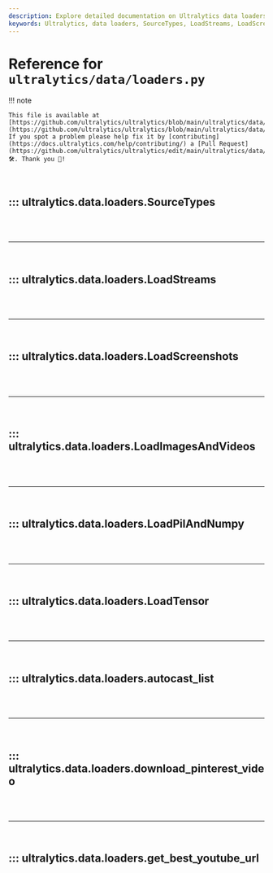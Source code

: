 ```yaml
---
description: Explore detailed documentation on Ultralytics data loaders including SourceTypes, LoadStreams, and more. Enhance your ML workflows with our comprehensive guides.
keywords: Ultralytics, data loaders, SourceTypes, LoadStreams, LoadScreenshots, LoadImagesAndVideos, LoadPilAndNumpy, LoadTensor, ML workflows
---
```


# Reference for `ultralytics/data/loaders.py`

!!! note

    This file is available at [https://github.com/ultralytics/ultralytics/blob/main/ultralytics/data/loaders.py](https://github.com/ultralytics/ultralytics/blob/main/ultralytics/data/loaders.py). If you spot a problem please help fix it by [contributing](https://docs.ultralytics.com/help/contributing/) a [Pull Request](https://github.com/ultralytics/ultralytics/edit/main/ultralytics/data/loaders.py) 🛠️. Thank you 🙏!

<br>

## ::: ultralytics.data.loaders.SourceTypes

<br><br><hr><br>

## ::: ultralytics.data.loaders.LoadStreams

<br><br><hr><br>

## ::: ultralytics.data.loaders.LoadScreenshots

<br><br><hr><br>

## ::: ultralytics.data.loaders.LoadImagesAndVideos

<br><br><hr><br>

## ::: ultralytics.data.loaders.LoadPilAndNumpy

<br><br><hr><br>

## ::: ultralytics.data.loaders.LoadTensor

<br><br><hr><br>

## ::: ultralytics.data.loaders.autocast_list

<br><br><hr><br>

## ::: ultralytics.data.loaders.download_pinterest_video

<br><br><hr><br>

## ::: ultralytics.data.loaders.get_best_youtube_url

<br><br>
